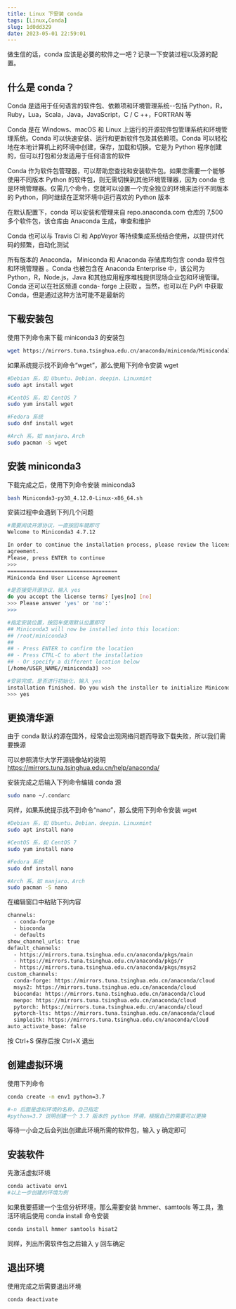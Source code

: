 ```yaml
---
title: Linux 下安装 conda
tags: [Linux,Conda]
slug: 1d0dd329
date: 2023-05-01 22:59:01
---
```


做生信的话，conda 应该是必要的软件之一吧？记录一下安装过程以及源的配置。

<!--more-->

## 什么是 conda？

Conda 是适用于任何语言的软件包、依赖项和环境管理系统--包括 Python，R，Ruby，Lua，Scala，Java，JavaScript，C / C ++，FORTRAN 等

Conda 是在 Windows、macOS 和 Linux 上运行的开源软件包管理系统和环境管理系统。Conda 可以快速安装、运行和更新软件包及其依赖项。Conda 可以轻松地在本地计算机上的环境中创建，保存，加载和切换。它是为 Python 程序创建的，但可以打包和分发适用于任何语言的软件

Conda 作为软件包管理器，可以帮助您查找和安装软件包。如果您需要一个能够使用不同版本 Python 的软件包，则无需切换到其他环境管理器，因为 conda 也是环境管理器。仅需几个命令，您就可以设置一个完全独立的环境来运行不同版本的 Python，同时继续在正常环境中运行喜欢的 Python 版本

在默认配置下，conda 可以安装和管理来自 repo.anaconda.com 仓库的 7,500 多个软件包，该仓库由 Anaconda 生成，审查和维护

Conda 也可以与 Travis CI 和 AppVeyor 等持续集成系统结合使用，以提供对代码的频繁，自动化测试

所有版本的 Anaconda， Miniconda 和 Anaconda 存储库均包含 conda 软件包和环境管理器 。Conda 也被包含在 Anaconda Enterprise 中，该公司为 Python，R，Node.js，Java 和其他应用程序堆栈提供现场企业包和环境管理。Conda 还可以在社区频道 conda- forge 上获取 。当然，也可以在 PyPI 中获取 Conda，但是通过这种方法可能不是最新的

## 下载安装包

使用下列命令来下载 miniconda3 的安装包

```bash
wget https://mirrors.tuna.tsinghua.edu.cn/anaconda/miniconda/Miniconda3-py38_4.12.0-Linux-x86_64.sh
```

如果系统提示找不到命令“wget”，那么使用下列命令安装 wget

```bash
#Debian 系，如 Ubuntu、Debian、deepin、Linuxmint
sudo apt install wget

#CentOS 系，如 CentOS 7
sudo yum install wget

#Fedora 系统
sudo dnf install wget

#Arch 系，如 manjaro、Arch
sudo pacman -S wget 
```

## 安装 miniconda3

下载完成之后，使用下列命令安装 miniconda3

```bash
bash Miniconda3-py38_4.12.0-Linux-x86_64.sh
```

安装过程中会遇到下列几个问题

```bash
#需要阅读开源协议，一直按回车键即可
Welcome to Miniconda3 4.7.12

In order to continue the installation process, please review the license
agreement.
Please, press ENTER to continue
>>> 
===================================
Miniconda End User License Agreement
```

```bash
#是否接受开源协议，输入 yes
do you accept the license terms? [yes|no] [no] 
>>> Please answer 'yes' or 'no':' 
>>>
```

```bash
#指定安装位置，按回车使用默认位置即可
## Miniconda3 will now be installed into this location: 
## /root/miniconda3 
## 
## - Press ENTER to confirm the location 
## - Press CTRL-C to abort the installation 
## - Or specify a different location below 
[/home/USER_NAME//miniconda3] >>>
```

```bash
#安装完成，是否进行初始化，输入 yes
installation finished. Do you wish the installer to initialize Miniconda3 by running conda init? [yes|no] [no] 
>>> yes
```

## 更换清华源

由于 conda 默认的源在国外，经常会出现网络问题而导致下载失败，所以我们需要换源

可以参照清华大学开源镜像站的说明 https://mirrors.tuna.tsinghua.edu.cn/help/anaconda/

安装完成之后输入下列命令编辑 conda 源

```bash
sudo nano ~/.condarc
```

同样，如果系统提示找不到命令“nano”，那么使用下列命令安装 wget

```bash
#Debian 系，如 Ubuntu、Debian、deepin、Linuxmint
sudo apt install nano

#CentOS 系，如 CentOS 7
sudo yum install nano

#Fedora 系统
sudo dnf install nano

#Arch 系，如 manjaro、Arch
sudo pacman -S nano
```

在编辑窗口中粘贴下列内容

```bash
channels:
  - conda-forge
  - bioconda
  - defaults
show_channel_urls: true
default_channels:
  - https://mirrors.tuna.tsinghua.edu.cn/anaconda/pkgs/main
  - https://mirrors.tuna.tsinghua.edu.cn/anaconda/pkgs/r
  - https://mirrors.tuna.tsinghua.edu.cn/anaconda/pkgs/msys2
custom_channels:
  conda-forge: https://mirrors.tuna.tsinghua.edu.cn/anaconda/cloud
  msys2: https://mirrors.tuna.tsinghua.edu.cn/anaconda/cloud
  bioconda: https://mirrors.tuna.tsinghua.edu.cn/anaconda/cloud
  menpo: https://mirrors.tuna.tsinghua.edu.cn/anaconda/cloud
  pytorch: https://mirrors.tuna.tsinghua.edu.cn/anaconda/cloud
  pytorch-lts: https://mirrors.tuna.tsinghua.edu.cn/anaconda/cloud
  simpleitk: https://mirrors.tuna.tsinghua.edu.cn/anaconda/cloud
auto_activate_base: false
```

按 Ctrl+S 保存后按 Ctrl+X 退出

## 创建虚拟环境

使用下列命令

```bash
conda create -n env1 python=3.7

#-n 后面是虚拟环境的名称，自己指定
#python=3.7 说明创建一个 3.7 版本的 python 环境，根据自己的需要可以更换
```

等待一小会之后会列出创建此环境所需的软件包，输入 y 确定即可

## 安装软件

先激活虚拟环境

```bash
conda activate env1
#以上一步创建的环境为例
```

如果我要搭建一个生信分析环境，那么需要安装 hmmer、samtools 等工具，激活环境后使用 conda install 命令安装

```bash
conda install hmmer samtools hisat2
```

同样，列出所需软件包之后输入 y 回车确定

## 退出环境

使用完成之后需要退出环境

```bash
conda deactivate
```